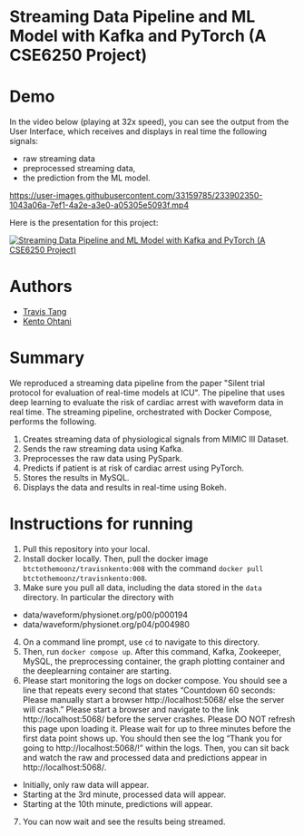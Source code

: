 Streaming Data Pipeline and ML Model with Kafka and PyTorch (A CSE6250 Project)
============

# Demo
In the video below (playing at 32x speed), you can see the output from the User Interface, which receives and displays in real time the following signals:
- raw streaming data
- preprocessed streaming data, 
- the prediction from the ML model.

https://user-images.githubusercontent.com/33159785/233902350-1043a06a-7ef1-4a2e-a3e0-a05305e5093f.mp4

Here is the presentation for this project:

[![Streaming Data Pipeline and ML Model with Kafka and PyTorch (A CSE6250 Project)](https://img.youtube.com/vi/R6znyW2okTg/0.jpg)](https://youtu.be/R6znyW2okTg "Streaming Data Pipeline and ML Model with Kafka and PyTorch (A CSE6250 Project)")

# Authors
- [Travis Tang](https://www.linkedin.com/in/travistang)
- [Kento Ohtani](https://jp.linkedin.com/in/kento-ohtani-67385a148)
# Summary
We reproduced a streaming data pipeline from the paper "Silent trial protocol for evaluation of real-time models at ICU". The pipeline that uses deep learning to evaluate the risk of cardiac arrest with waveform data in real time. The streaming pipeline, orchestrated with Docker Compose, performs the following.
1. Creates streaming data of physiological signals from MIMIC III Dataset.
2. Sends the raw streaming data using Kafka.
3. Preprocesses the raw data using PySpark.
4. Predicts if patient is at risk of cardiac arrest using PyTorch.
5. Stores the results in MySQL.
6. Displays the data and results in real-time using Bokeh.

# Instructions for running
1. Pull this repository into your local.
2. Install docker locally. Then, pull the docker image `btctothemoonz/travisnkento:008` with the command `docker pull btctothemoonz/travisnkento:008`.
3. Make sure you pull all data, including the data stored in the `data` directory. In particular the directory with 
- data/waveform/physionet.org/p00/p000194
- data/waveform/physionet.org/p04/p004980
4. On a command line prompt, use `cd` to navigate to this directory.
5. Then, run `docker compose up`. After this command, Kafka, Zookeeper, MySQL, the preprocessing container, the graph plotting container and the deeplearning container are starting. 
6. Please start monitoring the logs on docker compose. You should see a line that repeats every second that states “Countdown 60 seconds: Please manually start a browser http://localhost:5068/ else the server will crash.” Please start a browser and navigate to the link http://localhost:5068/ before the server crashes. Please DO NOT refresh this page upon loading it. Please wait for up to three minutes before the first data point shows up.
You should then see the log “Thank you for going to http://localhost:5068/!” within the logs.
Then, you can sit back and watch the raw and processed data and predictions appear in http://localhost:5068/.
- Initially, only raw data will appear.
- Starting at the 3rd minute, processed data will appear.
- Starting at the 10th minute, predictions will appear.
7. You can now wait and see the results being streamed. 
